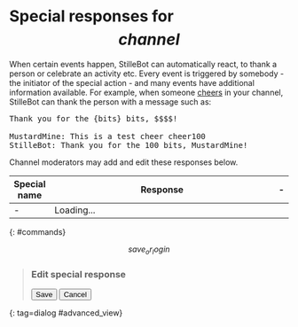# Special responses for $$channel$$

When certain events happen, StilleBot can automatically react, to thank a
person or celebrate an activity etc. Every event is triggered by somebody -
the initiator of the special action - and many events have additional information
available. For example, when someone [cheers](https://help.twitch.tv/customer/portal/articles/2449458)
in your channel, StilleBot can thank the person with a message such as:

<pre>Thank you for the {bits} bits, $$$$!

MustardMine: This is a test cheer cheer100
StilleBot: Thank you for the 100 bits, MustardMine!
</pre>

Channel moderators may add and edit these responses below.

Special name | Response | -
-------------|----------|----
-            | Loading...
{: #commands}

$$save_or_login$$

> ### Edit special response <code id=cmdname></code>
> <div id=command_details></div>
>
> <p><button type=button id=save_advanced>Save</button> <button type=button class=dialog_close>Cancel</button></p>
>
{: tag=dialog #advanced_view}

<style>
table {width: 100%;}
th, td {width: 100%;}
th:first-of-type, th:last-of-type, td:first-of-type, td:last-of-type {width: max-content;}
td:nth-of-type(2n+1) {white-space: nowrap;}
</style>
